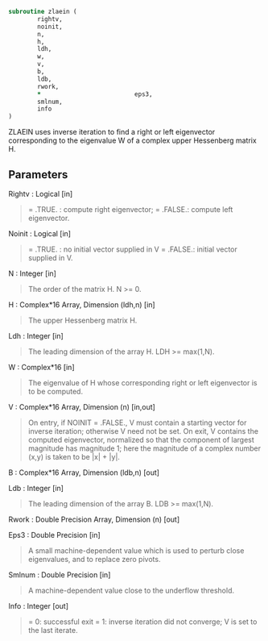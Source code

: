 ```fortran
subroutine zlaein (
		rightv,
		noinit,
		n,
		h,
		ldh,
		w,
		v,
		b,
		ldb,
		rwork,
		*                          eps3,
		smlnum,
		info
)
```

 ZLAEIN uses inverse iteration to find a right or left eigenvector
 corresponding to the eigenvalue W of a complex upper Hessenberg
 matrix H.

## Parameters
Rightv : Logical [in]
> = .TRUE. : compute right eigenvector;
> = .FALSE.: compute left eigenvector.

Noinit : Logical [in]
> = .TRUE. : no initial vector supplied in V
> = .FALSE.: initial vector supplied in V.

N : Integer [in]
> The order of the matrix H.  N >= 0.

H : Complex*16 Array, Dimension (ldh,n) [in]
> The upper Hessenberg matrix H.

Ldh : Integer [in]
> The leading dimension of the array H.  LDH >= max(1,N).

W : Complex*16 [in]
> The eigenvalue of H whose corresponding right or left
> eigenvector is to be computed.

V : Complex*16 Array, Dimension (n) [in,out]
> On entry, if NOINIT = .FALSE., V must contain a starting
> vector for inverse iteration; otherwise V need not be set.
> On exit, V contains the computed eigenvector, normalized so
> that the component of largest magnitude has magnitude 1; here
> the magnitude of a complex number (x,y) is taken to be
> |x| + |y|.

B : Complex*16 Array, Dimension (ldb,n) [out]

Ldb : Integer [in]
> The leading dimension of the array B.  LDB >= max(1,N).

Rwork : Double Precision Array, Dimension (n) [out]

Eps3 : Double Precision [in]
> A small machine-dependent value which is used to perturb
> close eigenvalues, and to replace zero pivots.

Smlnum : Double Precision [in]
> A machine-dependent value close to the underflow threshold.

Info : Integer [out]
> = 0:  successful exit
> = 1:  inverse iteration did not converge; V is set to the
> last iterate.

